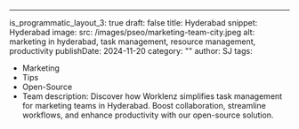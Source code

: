 ---
is_programmatic_layout_3: true
draft: false
title: Hyderabad
snippet: Hyderabad
image:
  src: /images/pseo/marketing-team-city.jpeg
  alt: marketing in hyderabad, task management, resource management, productivity
publishDate: 2024-11-20
category: ""
author: SJ
tags:
  - Marketing
  - Tips
  - Open-Source
  - Team
description: Discover how Worklenz simplifies task management for marketing teams in Hyderabad. Boost collaboration, streamline workflows, and enhance productivity with our open-source solution.